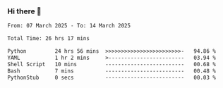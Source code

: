 ### Hi there 👋

<!--
**ututono/ututono** is a ✨ _special_ ✨ repository because its `README.md` (this file) appears on your GitHub profile.

Here are some ideas to get you started:

- 🔭 I’m currently working on ...
- 🌱 I’m currently learning ...
- 👯 I’m looking to collaborate on ...
- 🤔 I’m looking for help with ...
- 💬 Ask me about ...
- 📫 How to reach me: ...
- 😄 Pronouns: ...
- ⚡ Fun fact: ...
-->



<!--START_SECTION:waka-->

```txt
From: 07 March 2025 - To: 14 March 2025

Total Time: 26 hrs 17 mins

Python         24 hrs 56 mins  >>>>>>>>>>>>>>>>>>>>>>>>-   94.86 %
YAML           1 hr 2 mins     >------------------------   03.94 %
Shell Script   10 mins         -------------------------   00.68 %
Bash           7 mins          -------------------------   00.48 %
PythonStub     0 secs          -------------------------   00.03 %
```

<!--END_SECTION:waka-->
